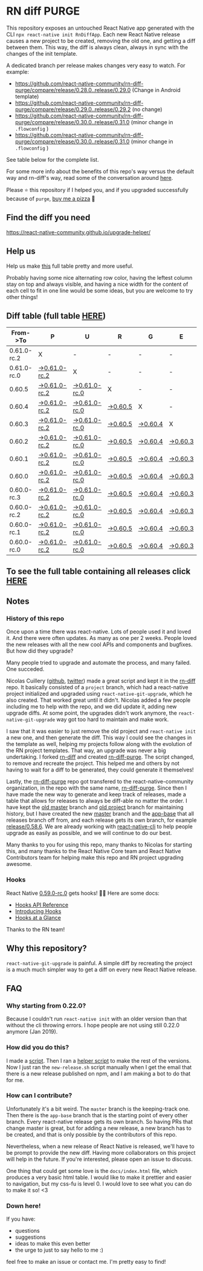 # RN diff PURGE

This repository exposes an untouched React Native app generated with the CLI
`npx react-native init RnDiffApp`. Each new React Native release causes a new project to be created, removing the old one, and getting a diff between them. This way, the diff is always clean, always in sync with the changes of the init template.

A dedicated branch per release makes changes very easy
to watch. For example:

* https://github.com/react-native-community/rn-diff-purge/compare/release/0.28.0..release/0.29.0
(Change in Android template)
* https://github.com/react-native-community/rn-diff-purge/compare/release/0.29.0..release/0.29.2
(no change)
* https://github.com/react-native-community/rn-diff-purge/compare/release/0.30.0..release/0.31.0
(minor change in `.flowconfig` )
* https://github.com/react-native-community/rn-diff-purge/compare/release/0.30.0..release/0.31.0
(minor change in `.flowconfig` )

See table below for the complete list.

For some more info about the benefits of this repo's way versus the default way and rn-diff's way, read some of the conversation around [here](https://github.com/react-native-community/discussions-and-proposals/issues/68#issuecomment-452227478).

Please :star: this repository if I helped you, and if you upgraded successfully because of `purge`, [buy me a pizza](https://www.buymeacoffee.com/DGWwHVZ4s) :pizza:

## Find the diff you need
https://react-native-community.github.io/upgrade-helper/

## Help us
Help us make [this](https://react-native-community.github.io/rn-diff-purge) full table pretty and more useful.

Probably having some nice alternating row color, having the leftest column stay on top and always visible, and having a nice width for the content of each cell to fit in one line would be some ideas, but you are welcome to try other things!

## Diff table (full table [HERE](https://react-native-community.github.io/rn-diff-purge/))

| From->To    | P                                                                                                                         | U                                                                                                                         | R                                                                                                               | G                                                                                                               | E                                                                                                               |                                                                                                                 | T                                                                                                               | I                                                                                                               | M                                                                                                                         | E                                                                                                                         | !                                                                                                                         | !   |
| ----------- | ------------------------------------------------------------------------------------------------------------------------- | ------------------------------------------------------------------------------------------------------------------------- | --------------------------------------------------------------------------------------------------------------- | --------------------------------------------------------------------------------------------------------------- | --------------------------------------------------------------------------------------------------------------- | --------------------------------------------------------------------------------------------------------------- | --------------------------------------------------------------------------------------------------------------- | --------------------------------------------------------------------------------------------------------------- | ------------------------------------------------------------------------------------------------------------------------- | ------------------------------------------------------------------------------------------------------------------------- | ------------------------------------------------------------------------------------------------------------------------- | --- |
| 0.61.0-rc.2 | X                                                                                                                         | -                                                                                                                         | -                                                                                                               | -                                                                                                               | -                                                                                                               | -                                                                                                               | -                                                                                                               | -                                                                                                               | -                                                                                                                         | -                                                                                                                         | -                                                                                                                         | -   |
| 0.61.0-rc.0 | [->0.61.0-rc.2](https://github.com/react-native-community/rn-diff-purge/compare/release/0.61.0-rc.0..release/0.61.0-rc.2) | X                                                                                                                         | -                                                                                                               | -                                                                                                               | -                                                                                                               | -                                                                                                               | -                                                                                                               | -                                                                                                               | -                                                                                                                         | -                                                                                                                         | -                                                                                                                         | -   |
| 0.60.5      | [->0.61.0-rc.2](https://github.com/react-native-community/rn-diff-purge/compare/release/0.60.5..release/0.61.0-rc.2)      | [->0.61.0-rc.0](https://github.com/react-native-community/rn-diff-purge/compare/release/0.60.5..release/0.61.0-rc.0)      | X                                                                                                               | -                                                                                                               | -                                                                                                               | -                                                                                                               | -                                                                                                               | -                                                                                                               | -                                                                                                                         | -                                                                                                                         | -                                                                                                                         | -   |
| 0.60.4      | [->0.61.0-rc.2](https://github.com/react-native-community/rn-diff-purge/compare/release/0.60.4..release/0.61.0-rc.2)      | [->0.61.0-rc.0](https://github.com/react-native-community/rn-diff-purge/compare/release/0.60.4..release/0.61.0-rc.0)      | [->0.60.5](https://github.com/react-native-community/rn-diff-purge/compare/release/0.60.4..release/0.60.5)      | X                                                                                                               | -                                                                                                               | -                                                                                                               | -                                                                                                               | -                                                                                                               | -                                                                                                                         | -                                                                                                                         | -                                                                                                                         | -   |
| 0.60.3      | [->0.61.0-rc.2](https://github.com/react-native-community/rn-diff-purge/compare/release/0.60.3..release/0.61.0-rc.2)      | [->0.61.0-rc.0](https://github.com/react-native-community/rn-diff-purge/compare/release/0.60.3..release/0.61.0-rc.0)      | [->0.60.5](https://github.com/react-native-community/rn-diff-purge/compare/release/0.60.3..release/0.60.5)      | [->0.60.4](https://github.com/react-native-community/rn-diff-purge/compare/release/0.60.3..release/0.60.4)      | X                                                                                                               | -                                                                                                               | -                                                                                                               | -                                                                                                               | -                                                                                                                         | -                                                                                                                         | -                                                                                                                         | -   |
| 0.60.2      | [->0.61.0-rc.2](https://github.com/react-native-community/rn-diff-purge/compare/release/0.60.2..release/0.61.0-rc.2)      | [->0.61.0-rc.0](https://github.com/react-native-community/rn-diff-purge/compare/release/0.60.2..release/0.61.0-rc.0)      | [->0.60.5](https://github.com/react-native-community/rn-diff-purge/compare/release/0.60.2..release/0.60.5)      | [->0.60.4](https://github.com/react-native-community/rn-diff-purge/compare/release/0.60.2..release/0.60.4)      | [->0.60.3](https://github.com/react-native-community/rn-diff-purge/compare/release/0.60.2..release/0.60.3)      | X                                                                                                               | -                                                                                                               | -                                                                                                               | -                                                                                                                         | -                                                                                                                         | -                                                                                                                         | -   |
| 0.60.1      | [->0.61.0-rc.2](https://github.com/react-native-community/rn-diff-purge/compare/release/0.60.1..release/0.61.0-rc.2)      | [->0.61.0-rc.0](https://github.com/react-native-community/rn-diff-purge/compare/release/0.60.1..release/0.61.0-rc.0)      | [->0.60.5](https://github.com/react-native-community/rn-diff-purge/compare/release/0.60.1..release/0.60.5)      | [->0.60.4](https://github.com/react-native-community/rn-diff-purge/compare/release/0.60.1..release/0.60.4)      | [->0.60.3](https://github.com/react-native-community/rn-diff-purge/compare/release/0.60.1..release/0.60.3)      | [->0.60.2](https://github.com/react-native-community/rn-diff-purge/compare/release/0.60.1..release/0.60.2)      | X                                                                                                               | -                                                                                                               | -                                                                                                                         | -                                                                                                                         | -                                                                                                                         | -   |
| 0.60.0      | [->0.61.0-rc.2](https://github.com/react-native-community/rn-diff-purge/compare/release/0.60.0..release/0.61.0-rc.2)      | [->0.61.0-rc.0](https://github.com/react-native-community/rn-diff-purge/compare/release/0.60.0..release/0.61.0-rc.0)      | [->0.60.5](https://github.com/react-native-community/rn-diff-purge/compare/release/0.60.0..release/0.60.5)      | [->0.60.4](https://github.com/react-native-community/rn-diff-purge/compare/release/0.60.0..release/0.60.4)      | [->0.60.3](https://github.com/react-native-community/rn-diff-purge/compare/release/0.60.0..release/0.60.3)      | [->0.60.2](https://github.com/react-native-community/rn-diff-purge/compare/release/0.60.0..release/0.60.2)      | [->0.60.1](https://github.com/react-native-community/rn-diff-purge/compare/release/0.60.0..release/0.60.1)      | X                                                                                                               | -                                                                                                                         | -                                                                                                                         | -                                                                                                                         | -   |
| 0.60.0-rc.3 | [->0.61.0-rc.2](https://github.com/react-native-community/rn-diff-purge/compare/release/0.60.0-rc.3..release/0.61.0-rc.2) | [->0.61.0-rc.0](https://github.com/react-native-community/rn-diff-purge/compare/release/0.60.0-rc.3..release/0.61.0-rc.0) | [->0.60.5](https://github.com/react-native-community/rn-diff-purge/compare/release/0.60.0-rc.3..release/0.60.5) | [->0.60.4](https://github.com/react-native-community/rn-diff-purge/compare/release/0.60.0-rc.3..release/0.60.4) | [->0.60.3](https://github.com/react-native-community/rn-diff-purge/compare/release/0.60.0-rc.3..release/0.60.3) | [->0.60.2](https://github.com/react-native-community/rn-diff-purge/compare/release/0.60.0-rc.3..release/0.60.2) | [->0.60.1](https://github.com/react-native-community/rn-diff-purge/compare/release/0.60.0-rc.3..release/0.60.1) | [->0.60.0](https://github.com/react-native-community/rn-diff-purge/compare/release/0.60.0-rc.3..release/0.60.0) | X                                                                                                                         | -                                                                                                                         | -                                                                                                                         | -   |
| 0.60.0-rc.2 | [->0.61.0-rc.2](https://github.com/react-native-community/rn-diff-purge/compare/release/0.60.0-rc.2..release/0.61.0-rc.2) | [->0.61.0-rc.0](https://github.com/react-native-community/rn-diff-purge/compare/release/0.60.0-rc.2..release/0.61.0-rc.0) | [->0.60.5](https://github.com/react-native-community/rn-diff-purge/compare/release/0.60.0-rc.2..release/0.60.5) | [->0.60.4](https://github.com/react-native-community/rn-diff-purge/compare/release/0.60.0-rc.2..release/0.60.4) | [->0.60.3](https://github.com/react-native-community/rn-diff-purge/compare/release/0.60.0-rc.2..release/0.60.3) | [->0.60.2](https://github.com/react-native-community/rn-diff-purge/compare/release/0.60.0-rc.2..release/0.60.2) | [->0.60.1](https://github.com/react-native-community/rn-diff-purge/compare/release/0.60.0-rc.2..release/0.60.1) | [->0.60.0](https://github.com/react-native-community/rn-diff-purge/compare/release/0.60.0-rc.2..release/0.60.0) | [->0.60.0-rc.3](https://github.com/react-native-community/rn-diff-purge/compare/release/0.60.0-rc.2..release/0.60.0-rc.3) | X                                                                                                                         | -                                                                                                                         | -   |
| 0.60.0-rc.1 | [->0.61.0-rc.2](https://github.com/react-native-community/rn-diff-purge/compare/release/0.60.0-rc.1..release/0.61.0-rc.2) | [->0.61.0-rc.0](https://github.com/react-native-community/rn-diff-purge/compare/release/0.60.0-rc.1..release/0.61.0-rc.0) | [->0.60.5](https://github.com/react-native-community/rn-diff-purge/compare/release/0.60.0-rc.1..release/0.60.5) | [->0.60.4](https://github.com/react-native-community/rn-diff-purge/compare/release/0.60.0-rc.1..release/0.60.4) | [->0.60.3](https://github.com/react-native-community/rn-diff-purge/compare/release/0.60.0-rc.1..release/0.60.3) | [->0.60.2](https://github.com/react-native-community/rn-diff-purge/compare/release/0.60.0-rc.1..release/0.60.2) | [->0.60.1](https://github.com/react-native-community/rn-diff-purge/compare/release/0.60.0-rc.1..release/0.60.1) | [->0.60.0](https://github.com/react-native-community/rn-diff-purge/compare/release/0.60.0-rc.1..release/0.60.0) | [->0.60.0-rc.3](https://github.com/react-native-community/rn-diff-purge/compare/release/0.60.0-rc.1..release/0.60.0-rc.3) | [->0.60.0-rc.2](https://github.com/react-native-community/rn-diff-purge/compare/release/0.60.0-rc.1..release/0.60.0-rc.2) | X                                                                                                                         | -   |
| 0.60.0-rc.0 | [->0.61.0-rc.2](https://github.com/react-native-community/rn-diff-purge/compare/release/0.60.0-rc.0..release/0.61.0-rc.2) | [->0.61.0-rc.0](https://github.com/react-native-community/rn-diff-purge/compare/release/0.60.0-rc.0..release/0.61.0-rc.0) | [->0.60.5](https://github.com/react-native-community/rn-diff-purge/compare/release/0.60.0-rc.0..release/0.60.5) | [->0.60.4](https://github.com/react-native-community/rn-diff-purge/compare/release/0.60.0-rc.0..release/0.60.4) | [->0.60.3](https://github.com/react-native-community/rn-diff-purge/compare/release/0.60.0-rc.0..release/0.60.3) | [->0.60.2](https://github.com/react-native-community/rn-diff-purge/compare/release/0.60.0-rc.0..release/0.60.2) | [->0.60.1](https://github.com/react-native-community/rn-diff-purge/compare/release/0.60.0-rc.0..release/0.60.1) | [->0.60.0](https://github.com/react-native-community/rn-diff-purge/compare/release/0.60.0-rc.0..release/0.60.0) | [->0.60.0-rc.3](https://github.com/react-native-community/rn-diff-purge/compare/release/0.60.0-rc.0..release/0.60.0-rc.3) | [->0.60.0-rc.2](https://github.com/react-native-community/rn-diff-purge/compare/release/0.60.0-rc.0..release/0.60.0-rc.2) | [->0.60.0-rc.1](https://github.com/react-native-community/rn-diff-purge/compare/release/0.60.0-rc.0..release/0.60.0-rc.1) | X   |

## To see the full table containing all releases click [HERE](https://react-native-community.github.io/rn-diff-purge/)

## Notes

### History of this repo

Once upon a time there was react-native. Lots of people used it and loved it. And there were often updates. As many as one per 2 weeks. People loved the new releases with all the new cool APIs and components and bugfixes. But how did they upgrade?

Many people tried to upgrade and automate the process, and many failed. One succeded.

Nicolas Cuillery ([github](https://github.com/ncuillery), [twitter](https://twitter.com/ncuillery)) made a great script and kept it in the [rn-diff](https://github.com/ncuillery/rn-diff) repo. It basically consisted of a `project` branch, which had a react-native project initialized and upgraded using `react-native-git-upgrade`, which he also created. That worked great until it didn't. Nicolas added a few people including me to help with the repo, and we did update it, adding new upgrade diffs. At some point, the upgrades didn't work anymore, the `react-native-git-upgrade` way got too hard to maintain and make work.

I saw that it was easier to just remove the old project and `react-native init` a new one, and then generate the diff. This way I could see the changes in the template as well, helping my projects follow along with the evolution of the RN project templates. That way, an upgrade was never a big undertaking. I forked [rn-diff](https://github.com/ncuillery/rn-diff) and created [rn-diff-purge](https://github.com/react-native-community/rn-diff-purge). The script changed, to remove and recreate the project. This helped me and others by not having to wait for a diff to be generated, they could generate it themselves!

Lastly, the [rn-diff-purge](https://github.com/react-native-community/rn-diff-purge) repo got transfered to the react-native-community organization, in the repo with the same name, [rn-diff-purge](https://github.com/react-native-community/rn-diff-purge). Since then I have made the new way to generate and keep track of releases, made a table that allows for releases to always be diff-able no matter the order. I have kept the [old master](https://github.com/react-native-community/rn-diff-purge/tree/old/master) branch and [old project](https://github.com/react-native-community/rn-diff-purge/tree/old/project) branch for maintaining history, but I have created the new [master](https://github.com/react-native-community/rn-diff-purge/tree/master) branch and the [app-base](https://github.com/react-native-community/rn-diff-purge/tree/app-base) that all releases branch off from, and each release gets its own branch, for example [release/0.58.6](https://github.com/react-native-community/rn-diff-purge/tree/release/0.58.6). We are already working with [react-native-cli](https://github.com/react-native-community/react-native-cli) to help people upgrade as easily as possible, and we will continue to do our best.

Many thanks to you for using this repo, many thanks to Nicolas for starting this, and many thanks to the React Native Core team and React Native Contributors team for helping make this repo and RN project upgrading awesome.

### Hooks
React Native [0.59.0-rc.0](https://github.com/react-native-community/rn-diff-purge#version-changes) gets hooks! 🎉🥳
Here are some docs:
- [Hooks API Reference](https://reactjs.org/docs/hooks-reference.html)
- [Introducing Hooks](https://reactjs.org/docs/hooks-intro.html)
- [Hooks at a Glance](https://reactjs.org/docs/hooks-overview.html)

Thanks to the RN team!

## Why this repository?
`react-native-git-upgrade` is painful. A simple diff by recreating the project is a much much simpler way to get a diff on every new React Native release.

## FAQ

### Why starting from 0.22.0?

Because I couldn't run `react-native init` with an older version than that without the cli throwing errors. I hope people are not using still 0.22.0 anymore (Jan 2019).

### How did you do this?

I made a [script](https://github.com/react-native-community/rn-diff-purge/blob/master/new-release.sh). Then I ran a [helper script](https://github.com/react-native-community/rn-diff-purge/blob/master/new-release.sh) to make the rest of the versions.
Now I just ran the `new-release.sh` script manually when I get the email that there is a new release published on npm, and I am making a bot to do that for me.

### How can I contribute?

Unfortunately it's a bit weird. The `master` branch is the keeping-track one. Then there is the `app-base` branch that is the starting point of every other branch. Every react-native release gets its own branch. So having PRs that change master is great, but for adding a new release, a new branch has to be created, and that is only possible by the contributors of this repo.

Nevertheless, when a new release of React Native is released, we'll have to be prompt to provide
the new diff. Having more collaborators on this project will help in the future. If you're interested, please open an issue to discuss.

One thing that could get some love is the `docs/index.html` file, which produces a very basic html table. I would like to make it prettier and easier to navigation, but my css-fu is level 0. I would love to see what you can do to make it so! <3

### Down here!

If you have:
- questions
- suggestions
- ideas to make this even better
- the urge to just to say hello to me :)

feel free to make an issue or contact me. I'm pretty easy to find!
